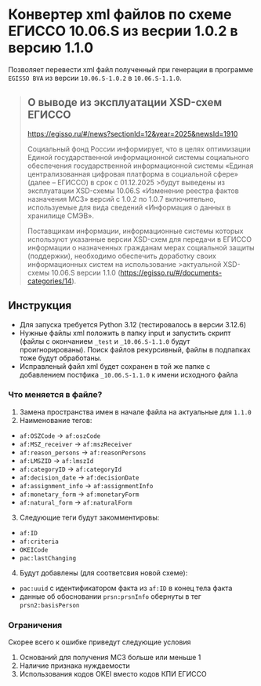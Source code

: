 # Конвертер xml файлов по схеме ЕГИССО 10.06.S из весрии 1.0.2 в версию 1.1.0
Позволяет перевести xml файл полученный при генерации в программе `EGISSO BVA` из версии `10.06.S-1.0.2` в `10.06.S-1.1.0`.

>## О выводе из эксплуатации XSD-схем ЕГИССО
>https://egisso.ru/#/news?sectionId=12&year=2025&newsId=1910
>
>Социальный фонд России информирует, что в целях оптимизации Единой государственной информационной системы социального обеспечения государственной информационной системы «Единая централизованная цифровая платформа в социальной сфере» (далее – ЕГИССО) в срок с 01.12.2025 >будут выведены из эксплуатации XSD-схемы 10.06.S «Изменение реестра фактов назначения МСЗ» версий с 1.0.2 по 1.0.7 включительно, используемые для вида сведений «Информация о данных в хранилище СМЭВ».
>
>Поставщикам информации, информационные системы которых используют указанные версии XSD-схем для передачи в ЕГИССО информации о назначенных гражданам мерах социальной защиты (поддержки), необходимо обеспечить доработку своих информационных систем на использование >актуальной XSD-схемы 10.06.S версии 1.1.0 (https://egisso.ru/#/documents-categories/14).

## Инструкция
* Для запуска требуется Python 3.12 (тестировалось в версии 3.12.6)
* Нужные файлы xml положить в папку input и запустить скрипт (файлы с окончанием `_test` и `_10.06.S-1.1.0` будут проигнорированы). Поиск файлов рекурсивный, файлы в подпапках тоже будут обработаны.
* Исправленый файл xml будет сохранен в той же папке с добавлением постфика `_10.06.S-1.1.0` к имени исходного файла

### Что меняется в файле?
1. Замена пространства имен в начале файла на актуальные для `1.1.0`
2. Наименование тегов:
  - `af:OSZCode` -> `af:oszCode`
  - `af:MSZ_receiver` -> `af:mszReceiver`
  - `af:reason_persons` -> `af:reasonPersons`
  - `af:LMSZID` -> `af:lmszId`
  - `af:categoryID` -> `af:categoryId`
  - `af:decision_date` -> `af:decisionDate`
  - `af:assignment_info` -> `af:assignmentInfo`
  - `af:monetary_form` -> `af:monetaryForm`
  - `af:natural_form` -> `af:naturalForm`
3. Следующие теги будут закомментировы:
  - `af:ID`
  - `af:criteria`
  - `OKEICode`
  - `pac:lastChanging`
4. Будут добавлены (для соответсвия новой схеме):
  - `pac:uuid` с идентификатором факта из `af:ID` в конец тела факта
  - данные об обосновании `prsn:prsnInfo` обернуты в тег `prsn2:basisPerson`

### Ограничения
Скорее всего к ошибке приведут следующие условия
1. Оснований для получения МСЗ больше или меньше 1
2. Наличие признака нуждаемости
3. Использования кодов OKEI вместо кодов КПИ ЕГИССО 
